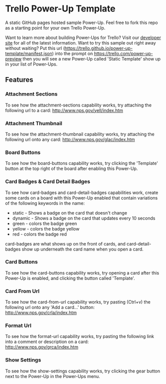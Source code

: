 # Trello Power-Up Template
A static GitHub pages hosted sample Power-Up. Feel free to fork this repo as a starting point for your own Trello Power-Up.

Want to learn more about building Power-Ups for Trello? Visit our [developer site](https://developers.trello.com/power-ups) for all of the latest information. Want to try this sample out right away without waiting? Put this url (https://trello.github.io/power-up-template/manifest.json) into the prompt on https://trello.com/power-up-preview then you will see a new Power-Up called 'Static Template' show up in your list of Power-Ups.

## Features

### Attachment Sections
To see how the attachment-sections capability works, try attaching the following url to a card: http://www.nps.gov/yell/index.htm

### Attachment Thumbnail
To see how the attachment-thumbnail capability works, try attaching the following url onto any card: http://www.nps.gov/glac/index.htm

### Board Buttons
To see how the board-buttons capability works, try clicking the 'Template' button at the top right of the board after enabling this Power-Up.

### Card Badges & Card Detail Badges
To see how card-badges and card-detail-badges capabilities work, create some cards on a board with this Power-Up enabled that contain variations of the following keywords in the name:

- static - Shows a badge on the card that doesn't change
- dynamic - Shows a badge on the card that updates every 10 seconds
- green - colors the badge green
- yellow - colors the badge yellow
- red - colors the badge red

card-badges are what shows up on the front of cards, and card-detail-badges show up underneath the card name when you open a card.

### Card Buttons
To see how the card-buttons capability works, try opening a card after this Power-Up is enabled, and clicking the button called 'Template'.

### Card From Url
To see how the card-from-url capability works, try pasting (Ctrl+v) the following url onto any 'Add a card...' button: http://www.nps.gov/crla/index.htm

### Format Url
To see how the format-url capability works, try pasting the following link into a comment or description on a card: http://www.nps.gov/grca/index.htm

### Show Settings
To see how the show-settings capability works, try clicking the gear button next to the Power-Up in the Power-Ups menu.
